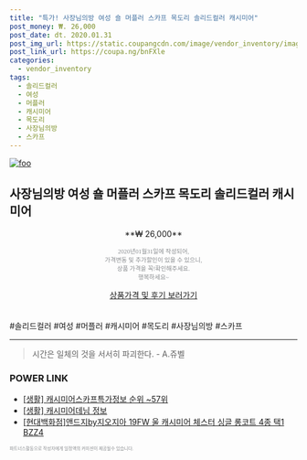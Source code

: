 ```yaml
--- 
title: "특가! 사장님의방 여성 숄 머플러 스카프 목도리 솔리드컬러 캐시미어" 
post_money: ₩. 26,000 
post_date: dt. 2020.01.31 
post_img_url: https://static.coupangcdn.com/image/vendor_inventory/images/2018/10/18/18/8/782c937b-097a-48ea-8052-adffda72ad23.jpg 
post_link_url: https://coupa.ng/bnFXle 
categories: 
  - vendor_inventory 
tags: 
  - 솔리드컬러 
  - 여성 
  - 머플러 
  - 캐시미어 
  - 목도리 
  - 사장님의방 
  - 스카프 
--- 
```

[![foo](https://static.coupangcdn.com/image/vendor_inventory/images/2018/10/18/18/8/782c937b-097a-48ea-8052-adffda72ad23.jpg)](https://coupa.ng/bnFXle) 

## 사장님의방 여성 숄 머플러 스카프 목도리 솔리드컬러 캐시미어 
<p style="text-align: center;">**₩ 26,000**</p> 
<p style="text-align: center;"><span style="color: #898c8f; font-family: Georgia,Times,serif; font-size: 0.75em;">2020년01월31일에 작성되어, <br>가격변동 및 추가할인이 있을 수 있으니,<br> 상품 가격을 꼭!확인해주세요.<br>행복하세요~</span> 
</p>	 
<div markdown="0" style="text-align: center;"><a href="https://coupa.ng/bnFXle" class="btn btn--success">상품가격 및 후기 보러가기</a></div> 
<br><br> 
  #솔리드컬러 #여성 #머플러 #캐시미어 #목도리 #사장님의방 #스카프 
<hr> 

> 시간은 일체의 것을 서서히 파괴한다. - A.쥬벨 


### POWER LINK

* <a href="https://blog.naver.com/fasyy4321/221770812089" target="_blank"> [생활] 캐시미어스카프특가정보 순위 ~57위</a>
* <a href="https://blog.naver.com/santokki14/221770249406" target="_blank"> [생활] 캐시미어데님 정보 </a>
* <a href="https://blog.naver.com/santokki14/221781680255" target="_blank">[현대백화점]앤드지by지오지아 19FW 울 캐시미어 체스터 싱글 롱코트 4종 택1 BZZ4</a>

<span style="color: #898c8f; font-family: Georgia,Times,serif; font-size: 0.55em;">파트너스활동으로 작성자에게 일정액의 커미션이 제공될수 있습니다.</span> 
